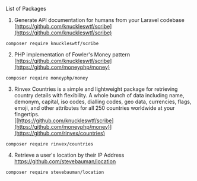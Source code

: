 List of Packages

1. Generate API documentation for humans from your Laravel codebase   
[https://github.com/knuckleswtf/scribe](https://github.com/knuckleswtf/scribe)
```
composer require knuckleswtf/scribe
```
2. PHP implementation of Fowler's Money pattern   
[https://github.com/knuckleswtf/scribe](https://github.com/moneyphp/money)
```
composer require moneyphp/money
```
3. Rinvex Countries is a simple and lightweight package for retrieving country details with flexibility. A whole bunch of data including name, demonym, capital, iso codes, dialling codes, geo data, currencies, flags, emoji, and other attributes for all 250 countries worldwide at your fingertips.   
[[https://github.com/knuckleswtf/scribe](https://github.com/moneyphp/money)](https://github.com/rinvex/countries)
```
composer require rinvex/countries
```
4. Retrieve a user's location by their IP Address   
https://github.com/stevebauman/location
```
composer require stevebauman/location
```

